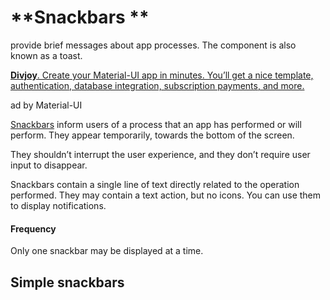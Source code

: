 # **Snackbars **

provide brief messages about app processes. The component is also known as a toast.

[**Divjoy**. Create your Material-UI app in minutes. You’ll get a nice template, authentication, database integration, subscription payments, and more.](<https://divjoy.com/material-ui>)

ad by Material-UI

[Snackbars](<https://material.io/design/components/snackbars.html>) inform users of a process that an app has performed or will perform. They appear temporarily, towards the bottom of the screen.

They shouldn’t interrupt the user experience, and they don’t require user input to disappear.

Snackbars contain a single line of text directly related to the operation performed. They may contain a text action, but no icons. You can use them to display notifications.

#### Frequency

Only one snackbar may be displayed at a time.

## Simple snackbars

